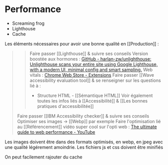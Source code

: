 # Performance

- Screaming frog
- Lighthouse
- Cache

 Les éléments nécessaires pour avoir une bonne qualité en [[Production]] :
> > Faire passer [[Lighthouse]] & suivre ses conseils
> > Version boostée aux hormones : [GitHub - harlan-zw/unlighthouse: Unlighthouse scans your entire site using Google Lighthouse, with a modern UI, minimal config and smart sampling.](https://github.com/harlan-zw/unlighthouse)
> > Web vitals : [Chrome Web Store - Extensions](https://chrome.google.com/webstore/detail/web-vitals/ahfhijdlegdabablpippeagghigmibma/related?hl=en)
> > Faire passer [[Wave accessibility evaluation tool]] & se renseigner sur les questions lié à :
> >
> > - Structure HTML - [[Sémantique HTML]]
> > Voir également toutes les infos liés à [[Accessibilité]] & [[Les bonnes pratiques d'accessibilitée]]
> >
   > Faire passer [[IBM Accessibility checker]] & suivre ses conseils
   > Optimiser ses images -> [[Webp]] par exemple
   > Faire l'optimisation lié au [[Référencement]]
   >vidéo super cool sur l'opti web : [The ultimate guide to web performance - YouTube](https://youtu.be/0fONene3OIA)

Les images doivent être dans des formats optimisés, en webp, en jpeg avec une qualité légérement amoindrie.
Les fichiers js et css doivent être minifiés

On peut facilement rajouter du cache
